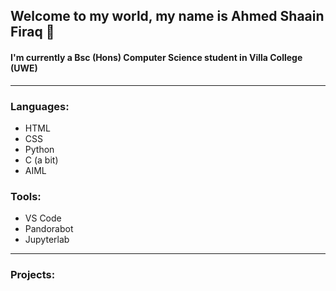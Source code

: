 ## Welcome to my world, my name is Ahmed Shaain Firaq 👋
#### I'm currently a Bsc (Hons) Computer Science student in Villa College (UWE)

---

###  Languages:
- HTML
- CSS
- Python
- C (a bit)
- AIML

### Tools:
- VS Code
- Pandorabot
- Jupyterlab

---

### Projects:
